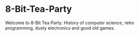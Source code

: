# 8-Bit-Tea-Party
Welcome to 8-Bit Tea Party. History of computer science, retro programming, dusty electronics and good old games.

